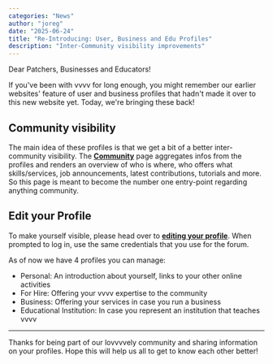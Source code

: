 ```yaml
---
categories: "News"
author: "joreg"
date: "2025-06-24"
title: "Re-Introducing: User, Business and Edu Profiles"
description: "Inter-Community visibility improvements"
---
```


Dear Patchers, Businesses and Educators!

If you've been with vvvv for long enough, you might remember our earlier websites' feature of user and business profiles that hadn't made it over to this new website yet. Today, we're bringing these back!

## Community visibility
The main idea of these profiles is that we get a bit of a better inter-community visibility. The **[Community](/community)** page aggregates infos from the profiles and renders an overview of who is where, who offers what skills/services, job announcements, latest contributions, tutorials and more. So this page is meant to become the number one entry-point regarding anything community.

## Edit your Profile
To make yourself visible, please head over to **[editing your profile](/edit-profile)**. When prompted to log in, use the same credentials that you use for the forum. 

As of now we have 4 profiles you can manage: 

- Personal: An introduction about yourself, links to your other online activities
- For Hire: Offering your vvvv expertise to the community
- Business: Offering your services in case you run a business
- Educational Institution: In case you represent an institution that teaches vvvv

---

Thanks for being part of our lovvvvely community and sharing information on your profiles. Hope this will help us all to get to know each other better!
